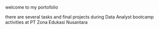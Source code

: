 welcome to my portofolio

there are several tasks and final projects during Data Analyst bootcamp activities at PT Zona Edukasi Nusantara
